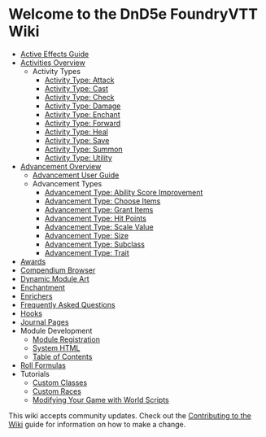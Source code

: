 # Welcome to the DnD5e FoundryVTT Wiki

- [Active Effects Guide](Active-Effect-Guide.md)
- [Activities Overview](Activities.md)
  - Activity Types
    - [Activity Type: Attack](Activity-Type-Attack.md)
    - [Activity Type: Cast](Activity-Type-Cast.md)
    - [Activity Type: Check](Activity-Type-Check.md)
    - [Activity Type: Damage](Activity-Type-Damage.md)
    - [Activity Type: Enchant](Activity-Type-Enchant.md)
    - [Activity Type: Forward](Activity-Type-Forward.md)
    - [Activity Type: Heal](Activity-Type-Heal.md)
    - [Activity Type: Save](Activity-Type-Save.md)
    - [Activity Type: Summon](Activity-Type-Summon.md)
    - [Activity Type: Utility](Activity-Type-Utility.md)
- [Advancement Overview](Advancement.md)
  - [Advancement User Guide](Advancement-User-Guide.md)
  - Advancement Types
    - [Advancement Type: Ability Score Improvement](Advancement-Type-Ability-Score-Improvement.md)
    - [Advancement Type: Choose Items](Advancement-Type-Item-Choice.md)
    - [Advancement Type: Grant Items](Advancement-Type-Item-Grant.md)
    - [Advancement Type: Hit Points](Advancement-Type-Hit-Points.md)
    - [Advancement Type: Scale Value](Advancement-Type-Scale-Value.md)
    - [Advancement Type: Size](Advancement-Type-Size.md)
    - [Advancement Type: Subclass](Advancement-Type-Subclass.md)
    - [Advancement Type: Trait](Advancement-Type-Trait.md)
- [Awards](Awards.md)
- [Compendium Browser](Compendium-Browser.md)
- [Dynamic Module Art](Dynamic-Module-Art.md)
- [Enchantment](Enchantment.md)
- [Enrichers](Enrichers.md)
- [Frequently Asked Questions](FAQ.md)
- [Hooks](Hooks.md)
- [Journal Pages](Journal-Pages.md)
- Module Development
  - [Module Registration](Module-Registration.md)
  - [System HTML](System-HTML.md)
  - [Table of Contents](Table-of-Contents.md)
- [Roll Formulas](Roll-Formulas.md)
- Tutorials
  - [Custom Classes](Custom-Class-Advancement.md)
  - [Custom Races](Custom-Race-Tutorial.md)
  - [Modifying Your Game with World Scripts](Modifying-Your-Game-with-Scripts.md)

This wiki accepts community updates. Check out the [Contributing to the Wiki](Contributing-to-the-Wiki.md) guide for information on how to make a change.

